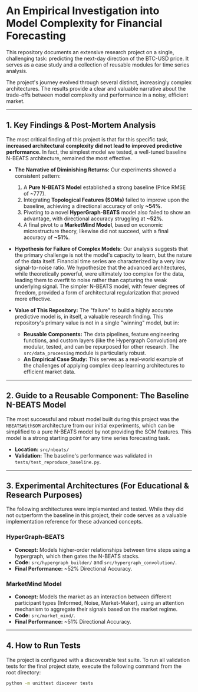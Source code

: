 # An Empirical Investigation into Model Complexity for Financial Forecasting

This repository documents an extensive research project on a single, challenging task: predicting the next-day direction of the BTC-USD price. It serves as a case study and a collection of reusable modules for time series analysis.

The project's journey evolved through several distinct, increasingly complex architectures. The results provide a clear and valuable narrative about the trade-offs between model complexity and performance in a noisy, efficient market.

---

## 1. Key Findings & Post-Mortem Analysis

The most critical finding of this project is that for this specific task, **increased architectural complexity did not lead to improved predictive performance.** In fact, the simplest model we tested, a well-tuned baseline N-BEATS architecture, remained the most effective.

-   **The Narrative of Diminishing Returns:** Our experiments showed a consistent pattern:
    1.  A **Pure N-BEATS Model** established a strong baseline (Price RMSE of ~777).
    2.  Integrating **Topological Features (SOMs)** failed to improve upon the baseline, achieving a directional accuracy of only **~54%**.
    3.  Pivoting to a novel **HyperGraph-BEATS** model also failed to show an advantage, with directional accuracy struggling at **~52%**.
    4.  A final pivot to a **MarketMind Model**, based on economic microstructure theory, likewise did not succeed, with a final accuracy of **~51%**.

-   **Hypothesis for Failure of Complex Models:** Our analysis suggests that the primary challenge is not the model's capacity to learn, but the nature of the data itself. Financial time series are characterized by a very low signal-to-noise ratio. We hypothesize that the advanced architectures, while theoretically powerful, were ultimately too complex for the data, leading them to overfit to noise rather than capturing the weak underlying signal. The simpler N-BEATS model, with fewer degrees of freedom, provided a form of architectural regularization that proved more effective.

-   **Value of This Repository:** The "failure" to build a highly accurate predictive model is, in itself, a valuable research finding. This repository's primary value is not in a single "winning" model, but in:
    -   **Reusable Components:** The data pipelines, feature engineering functions, and custom layers (like the Hypergraph Convolution) are modular, tested, and can be repurposed for other research. The `src/data_processing` module is particularly robust.
    -   **An Empirical Case Study:** This serves as a real-world example of the challenges of applying complex deep learning architectures to efficient market data.

---

## 2. Guide to a Reusable Component: The Baseline N-BEATS Model

The most successful and robust model built during this project was the `NBEATSWithSOM` architecture from our initial experiments, which can be simplified to a pure N-BEATS model by not providing the SOM features. This model is a strong starting point for any time series forecasting task.

-   **Location:** `src/nbeats/`
-   **Validation:** The baseline's performance was validated in `tests/test_reproduce_baseline.py`.

---

## 3. Experimental Architectures (For Educational & Research Purposes)

The following architectures were implemented and tested. While they did not outperform the baseline in this project, their code serves as a valuable implementation reference for these advanced concepts.

### HyperGraph-BEATS
-   **Concept:** Models higher-order relationships between time steps using a hypergraph, which then gates the N-BEATS stacks.
-   **Code:** `src/hypergraph_builder/` and `src/hypergraph_convolution/`.
-   **Final Performance:** ~52% Directional Accuracy.

### MarketMind Model
-   **Concept:** Models the market as an interaction between different participant types (Informed, Noise, Market-Maker), using an attention mechanism to aggregate their signals based on the market regime.
-   **Code:** `src/market_mind/`.
-   **Final Performance:** ~51% Directional Accuracy.

---

## 4. How to Run Tests

The project is configured with a discoverable test suite. To run all validation tests for the final project state, execute the following command from the root directory:

```bash
python -m unittest discover tests
```
